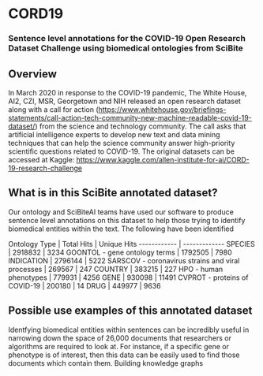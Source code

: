 # CORD19
### Sentence level annotations for the COVID-19 Open Research Dataset Challenge using biomedical ontologies from SciBite ###



## Overview ##
In March 2020 in response to the COVID-19 pandemic, The White House, AI2, CZI, MSR, Georgetown and NIH released an open research dataset along with a call for action (https://www.whitehouse.gov/briefings-statements/call-action-tech-community-new-machine-readable-covid-19-dataset/) from the science and technology community. The call asks that artificial intelligence experts to develop new text and data mining techniques that can help the science community answer high-priority scientific questions related to COVID-19. The original datasets can be accessed at Kaggle: https://www.kaggle.com/allen-institute-for-ai/CORD-19-research-challenge

## What is in this SciBite annotated dataset? ##

Our ontology and SciBiteAI teams have used our software to produce sentence level annotations on this dataset to help those trying to identify biomedical entities within the text. The following have been identified

Ontology Type | Total Hits | Unique Hits
------------ | -------------
SPECIES | 2918832 | 3234
GOONTOL - gene ontology terms | 1792505 | 7980
INDICATION | 2796144 | 5222
SARSCOV - coronavirus strains and viral processes | 269567 | 247
COUNTRY | 383215 | 227
HPO - human phenotypes | 779931 | 4256
GENE | 930098 | 11491
CVPROT - proteins of COVID-19 | 200180 | 14
DRUG | 449977 | 9636

## Possible use examples of this annotated dataset ##

Identfying biomedical entities within sentences can be incredibly useful in narrowing down the space of 26,000 documents that researchers or algorithms are required to look at. For instance, if a specific gene or phenotype is of interest, then this data can be easily used to find those documents which contain them. Building knowledge graphs 

